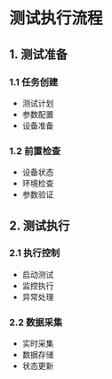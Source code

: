 # 测试执行流程

## 1. 测试准备
### 1.1 任务创建
- 测试计划
- 参数配置
- 设备准备

### 1.2 前置检查
- 设备状态
- 环境检查
- 参数验证

## 2. 测试执行
### 2.1 执行控制
- 启动测试
- 监控执行
- 异常处理

### 2.2 数据采集
- 实时采集
- 数据存储
- 状态更新

